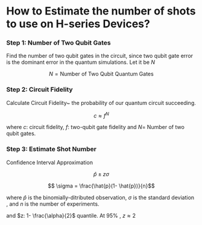 # How to Estimate the number of shots to use on H-series Devices?

### Step 1: Number of Two Qubit Gates
Find the number of two qubit gates in the circuit, since two qubit gate error is the dominant error in the quantum simulations. Let it be $N$

$$ N = \text{Number of Two Qubit Quantum Gates}$$

### Step 2: Circuit Fidelity
Calculate Circuit Fidelity~ the probability of our quantum circuit succeeding.

$$ c \approx f^{N}$$

where $c:$ circuit fidelity, $f:$ two-qubit gate fidelity and $N=$ Number of two qubit gates.

### Step 3: Estimate Shot Number

Confidence Interval Approximation 

$$ \hat{p} \pm z \sigma $$

$$ \sigma = \frac{\hat{p}(1- \hat{p})}{n}$$

where $\hat{p}$ is the binomially-ditributed observation, $\sigma$ is the standard deviation , and $n$ is the number of experiments.

and $z:  1- \frac{\alpha}{2}$ quantile. At $95\%$ , $z \approx 2$